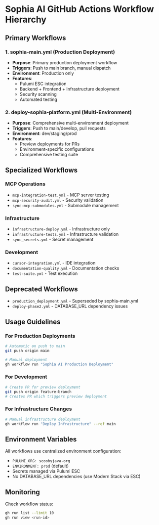 # Sophia AI GitHub Actions Workflow Hierarchy

## Primary Workflows

### 1. sophia-main.yml (Production Deployment)
- **Purpose**: Primary production deployment workflow
- **Triggers**: Push to main branch, manual dispatch
- **Environment**: Production only
- **Features**:
  - Pulumi ESC integration
  - Backend + Frontend + Infrastructure deployment
  - Security scanning
  - Automated testing

### 2. deploy-sophia-platform.yml (Multi-Environment)
- **Purpose**: Comprehensive multi-environment deployment
- **Triggers**: Push to main/develop, pull requests
- **Environment**: dev/staging/prod
- **Features**:
  - Preview deployments for PRs
  - Environment-specific configurations
  - Comprehensive testing suite

## Specialized Workflows

### MCP Operations
- `mcp-integration-test.yml` - MCP server testing
- `mcp-security-audit.yml` - Security validation
- `sync-mcp-submodules.yml` - Submodule management

### Infrastructure
- `infrastructure-deploy.yml` - Infrastructure only
- `infrastructure-tests.yml` - Infrastructure validation
- `sync_secrets.yml` - Secret management

### Development
- `cursor-integration.yml` - IDE integration
- `documentation-quality.yml` - Documentation checks
- `test-suite.yml` - Test execution

## Deprecated Workflows
- `production_deployment.yml` - Superseded by sophia-main.yml
- `deploy-phase2.yml` - DATABASE_URL dependency issues

## Usage Guidelines

### For Production Deployments
```bash
# Automatic on push to main
git push origin main

# Manual deployment
gh workflow run "Sophia AI Production Deployment"
```

### For Development
```bash
# Create PR for preview deployment
git push origin feature-branch
# Creates PR which triggers preview deployment
```

### For Infrastructure Changes
```bash
# Manual infrastructure deployment
gh workflow run "Deploy Infrastructure" --ref main
```

## Environment Variables

All workflows use centralized environment configuration:
- `PULUMI_ORG: scoobyjava-org`
- `ENVIRONMENT: prod` (default)
- Secrets managed via Pulumi ESC
- No DATABASE_URL dependencies (use Modern Stack via ESC)

## Monitoring

Check workflow status:
```bash
gh run list --limit 10
gh run view <run-id>
```
